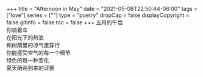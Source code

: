 +++
title = "Afternoon in May"
date = "2021-05-08T22:50:44-06:00"
tags = ["love"]
series = [""]
type = "poetry"
dropCap = false
displayCopyright = false
gitinfo = false
toc = false
+++
五月的午后  
你骑着车  
在阳光下的热浪  
和树荫里的凉气里穿行  
你能感受空气的每一个细节  
绿色的每一种变化  
夏天确凿到来的证据  
